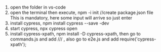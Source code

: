 1. open the folder in vs-code
2. open the terminal then execute,
   npm -i init   //create package.json file This is mandatory,
     here some input will arrive so just enter
3. install cypress,
   npm install cypress --save -dev
4. start cypress,
   npx cypress open
5. install cypress-xpath,
   npm install -D cypress-xpath,
   then go to commands.js and add  /// <reference types="cypress-xpath" />,
   also go to e2e.js and add    require('cypress-xpath');
